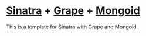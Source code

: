 # [Sinatra](http://www.sinatrarb.com/) + [Grape](https://github.com/intridea/grape) + [Mongoid](http://mongoid.org/en/mongoid/index.html)

This is a template for Sinatra with Grape and Mongoid.